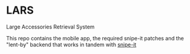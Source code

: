 # LARS

Large Accessories Retrieval System

This repo contains the mobile app, the required snipe-it patches and the "lent-by" backend that works in tandem with [snipe-it](https://github.com/snipe/snipe-it)